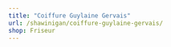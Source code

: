 ```yaml
---
title: "Coiffure Guylaine Gervais"
url: /shawinigan/coiffure-guylaine-gervais/
shop: Friseur
---
```

